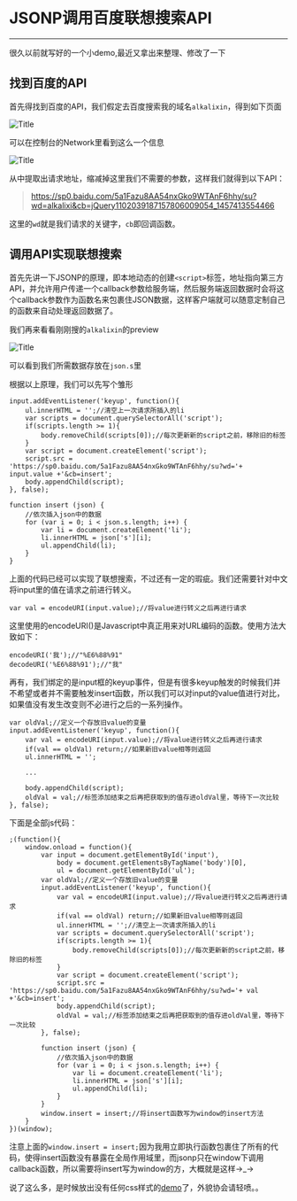 # JSONP调用百度联想搜索API
---
很久以前就写好的一个小demo,最近又拿出来整理、修改了一下
<!--more-->
## 找到百度的API
首先得找到百度的API，我们假定去百度搜索我的域名`alkalixin`，得到如下页面

![](http://demo.alkalixin.cn/jsonp/baidu1.png "Title")

可以在控制台的Network里看到这么一个信息

![](http://demo.alkalixin.cn/jsonp/baidu2.png "Title")

从中提取出请求地址，缩减掉这里我们不需要的参数，这样我们就得到以下API：

> https://sp0.baidu.com/5a1Fazu8AA54nxGko9WTAnF6hhy/su?wd=alkalixi&cb=jQuery1102039187157806009054_1457413554466

这里的`wd`就是我们请求的关键字，`cb`即回调函数。

## 调用API实现联想搜索
首先先讲一下JSONP的原理，即本地动态的创建`<script>`标签，地址指向第三方API，并允许用户传递一个callback参数给服务端，然后服务端返回数据时会将这个callback参数作为函数名来包裹住JSON数据，这样客户端就可以随意定制自己的函数来自动处理返回数据了。

我们再来看看刚刚搜的`alkalixin`的preview

![](http://demo.alkalixin.cn/jsonp/baidu3.png "Title")

可以看到我们所需数据存放在`json.s`里

根据以上原理，我们可以先写个雏形

```
input.addEventListener('keyup', function(){
	ul.innerHTML = '';//清空上一次请求所插入的li
	var scripts = document.querySelectorAll('script');
    if(scripts.length >= 1){
    	body.removeChild(scripts[0]);//每次更新新的script之前，移除旧的标签
    }
    var script = document.createElement('script');
    script.src = 'https://sp0.baidu.com/5a1Fazu8AA54nxGko9WTAnF6hhy/su?wd='+ input.value +'&cb=insert';
    body.appendChild(script);
}, false);

function insert (json) {
	//依次插入json中的数据
    for (var i = 0; i < json.s.length; i++) {
    	var li = document.createElement('li');
	    li.innerHTML = json['s'][i];
    	ul.appendChild(li);
    }
}
```
上面的代码已经可以实现了联想搜索，不过还有一定的瑕疵。我们还需要针对中文将input里的值在请求之前进行转义。

```
var val = encodeURI(input.value);//将value进行转义之后再进行请求
```
这里使用的encodeURI()是Javascript中真正用来对URL编码的函数。使用方法大致如下：

```
encodeURI('我');//"%E6%88%91"
decodeURI('%E6%88%91');//"我"
```

再有，我们绑定的是input框的keyup事件，但是有很多keyup触发的时候我们并不希望或者并不需要触发insert函数，所以我们可以对input的value值进行对比，如果值没有发生改变则不必进行之后的一系列操作。

```
var oldVal;//定义一个存放旧value的变量
input.addEventListener('keyup', function(){
    var val = encodeURI(input.value);//将value进行转义之后再进行请求
    if(val == oldVal) return;//如果新旧value相等则返回
    ul.innerHTML = ''; 
  
    ...
   
    body.appendChild(script);
    oldVal = val;//标签添加结束之后再把获取到的值存进oldVal里，等待下一次比较
}, false);
```
下面是全部js代码：

```
;(function(){
	window.onload = function(){
    	var input = document.getElementById('input'),
            body = document.getElementsByTagName('body')[0],
            ul = document.getElementById('ul');
        var oldVal;//定义一个存放旧value的变量
        input.addEventListener('keyup', function(){
			var val = encodeURI(input.value);//将value进行转义之后再进行请求
			if(val == oldVal) return;//如果新旧value相等则返回
            ul.innerHTML = '';//清空上一次请求所插入的li
            var scripts = document.querySelectorAll('script');
            if(scripts.length >= 1){
            	body.removeChild(scripts[0]);//每次更新新的script之前，移除旧的标签
            }
            var script = document.createElement('script');
            script.src = 'https://sp0.baidu.com/5a1Fazu8AA54nxGko9WTAnF6hhy/su?wd='+ val +'&cb=insert';
            body.appendChild(script);
            oldVal = val;//标签添加结束之后再把获取到的值存进oldVal里，等待下一次比较
		}, false);

        function insert (json) {
        	//依次插入json中的数据
        	for (var i = 0; i < json.s.length; i++) {
            	var li = document.createElement('li');
                li.innerHTML = json['s'][i];
                ul.appendChild(li);
        	}
        }
		window.insert = insert;//将insert函数写为window的insert方法
	}
})(window);
```
注意上面的`window.insert = insert;`因为我用立即执行函数包裹住了所有的代码，使得insert函数没有暴露在全局作用域里，而jsonp只在window下调用callback函数，所以需要将insert写为window的方，大概就是这样→_→

说了这么多，是时候放出没有任何css样式的[demo](http://demo.alkalixin.cn/jsonp)了，外貌协会请轻喷。。